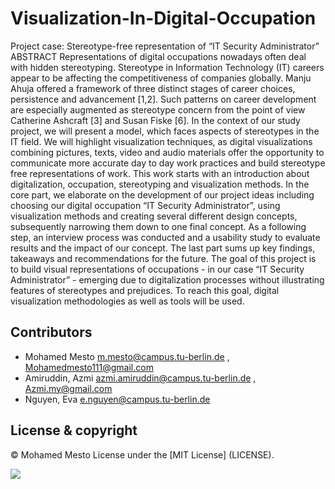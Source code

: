 # Visualization-In-Digital-Occupation
Project case: Stereotype-free representation of “IT Security Administrator”
ABSTRACT
Representations of digital occupations nowadays often deal with hidden stereotyping. Stereotype in Information Technology (IT) careers appear to be affecting the competitiveness of companies globally. Manju Ahuja offered a framework of three distinct stages of career choices, persistence and advancement [1,2]. Such patterns on career development are especially augmented as stereotype concern from the point of view Catherine Ashcraft [3] and Susan Fiske [6].
In the context of our study project, we will present a model, which faces aspects of stereotypes in the IT field. We will highlight visualization techniques, as digital visualizations combining pictures, texts, video and audio materials offer the opportunity to communicate more accurate day to day work practices and build stereotype free representations of work.
This work starts with an introduction about digitalization, occupation, stereotyping and visualization methods. In the core part, we elaborate on the development of our project ideas including choosing our digital occupation “IT Security Administrator”, using visualization methods and creating several different design concepts, subsequently narrowing them down to one final concept. As a following step, an interview process was conducted and a usability study to evaluate results and the impact of our concept. The last part sums up key findings, takeaways and recommendations for the future.
The goal of this project is to build visual representations of occupations - in our case “IT Security Administrator” - emerging due to digitalization processes without illustrating features of stereotypes and prejudices. To reach this goal, digital visualization methodologies as well as tools will be used.
## Contributors
- Mohamed Mesto m.mesto@campus.tu-berlin.de  , Mohamedmesto111@gmail.com
- Amiruddin, Azmi  azmi.amiruddin@campus.tu-berlin.de , Azmi.my@gmail.com
- Nguyen, Eva e.nguyen@campus.tu-berlin.de

## License & copyright
© Mohamed Mesto
License under the [MIT License] (LICENSE).

![](images/you-picture.png)
